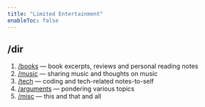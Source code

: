 ```yaml
---
title: "Limited Entertainment"
enableToc: false
---
```


## /dir

1. [/books](/books) — book excerpts, reviews and personal reading notes
2. [/music](/music) — sharing music and thoughts on music
3. [/tech](/tech) — coding and tech-related notes-to-self
4. [/arguments](/arguments) — pondering various topics
5. [/misc](/misc) — this and that and all
